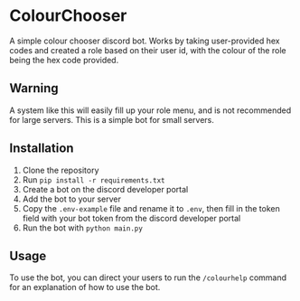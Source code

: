 # ColourChooser

A simple colour chooser discord bot. Works by taking user-provided hex codes and created a role based on their user id, with the colour of the role being the hex code provided.

## Warning

A system like this will easily fill up your role menu, and is not recommended for large servers. This is a simple bot for small servers.

## Installation

1. Clone the repository
2. Run `pip install -r requirements.txt`
3. Create a bot on the discord developer portal
4. Add the bot to your server
5. Copy the `.env-example` file and rename it to `.env`, then fill in the token field with your bot token from the discord developer portal
6. Run the bot with `python main.py`

## Usage

To use the bot, you can direct your users to run the `/colourhelp` command for an explanation of how to use the bot.